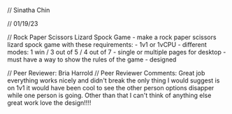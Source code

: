 // Sinatha Chin

// 01/19/23

// Rock Paper Scissors Lizard Spock Game
    -   make a rock paper scissors lizard spock game with these requirements:
            - 1v1 or 1vCPU
            - different modes: 1 win / 3 out of 5 / 4 out of 7
            - single or multiple pages for desktop
            - must have a way to show the rules of the game
            - designed

// Peer Reviewer: Bria Harrold
// Peer Reviewer Comments: Great job everything works nicely and didn't break the only thing I would suggest is on 1v1 it would have been cool to see the other person options disapper while one person is going. Other than that I can't think of anything else great work love the design!!!!
